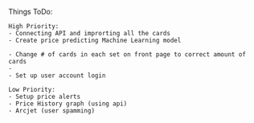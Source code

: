 Things ToDo:

    High Priority:
    - Connecting API and improrting all the cards
    - Create price predicting Machine Learning model

    - Change # of cards in each set on front page to correct amount of cards 
    - 
    - Set up user account login

    Low Priority: 
    - Setup price alerts
    - Price History graph (using api)
    - Arcjet (user spamming)
